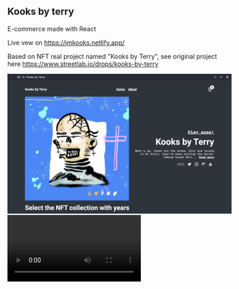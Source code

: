 ## Kooks by terry

E-commerce made with React

Live vew on https://jmkooks.netlify.app/

Based on NFT real project named "Kooks by Terry", see original project here https://www.streetlab.io/drops/kooks-by-terry

<img src="./src/assets/rm1.png">

<video src="./src/assets/kooks-preview-one.mp4">